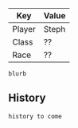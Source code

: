 | Key | Value |
|-----|-------|
| Player | Steph |
| Class | ?? |
| Race | ?? |

`blurb`

## History

`history to come`
